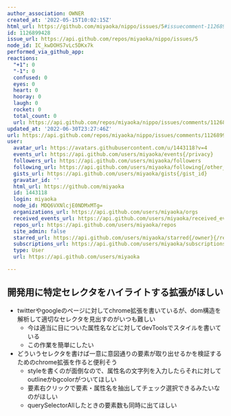 ```yaml
---
author_association: OWNER
created_at: '2022-05-15T10:02:15Z'
html_url: https://github.com/miyaoka/nippo/issues/5#issuecomment-1126899428
id: 1126899428
issue_url: https://api.github.com/repos/miyaoka/nippo/issues/5
node_id: IC_kwDOHS7vLc5DKx7k
performed_via_github_app: 
reactions:
  "+1": 0
  "-1": 0
  confused: 0
  eyes: 0
  heart: 0
  hooray: 0
  laugh: 0
  rocket: 0
  total_count: 0
  url: https://api.github.com/repos/miyaoka/nippo/issues/comments/1126899428/reactions
updated_at: '2022-06-30T23:27:46Z'
url: https://api.github.com/repos/miyaoka/nippo/issues/comments/1126899428
user:
  avatar_url: https://avatars.githubusercontent.com/u/1443118?v=4
  events_url: https://api.github.com/users/miyaoka/events{/privacy}
  followers_url: https://api.github.com/users/miyaoka/followers
  following_url: https://api.github.com/users/miyaoka/following{/other_user}
  gists_url: https://api.github.com/users/miyaoka/gists{/gist_id}
  gravatar_id: ''
  html_url: https://github.com/miyaoka
  id: 1443118
  login: miyaoka
  node_id: MDQ6VXNlcjE0NDMxMTg=
  organizations_url: https://api.github.com/users/miyaoka/orgs
  received_events_url: https://api.github.com/users/miyaoka/received_events
  repos_url: https://api.github.com/users/miyaoka/repos
  site_admin: false
  starred_url: https://api.github.com/users/miyaoka/starred{/owner}{/repo}
  subscriptions_url: https://api.github.com/users/miyaoka/subscriptions
  type: User
  url: https://api.github.com/users/miyaoka

---
```

## 開発用に特定セレクタをハイライトする拡張がほしい

- twitterやgoogleのページに対してchrome拡張を書いているが、dom構造を解析して適切なセレクタを見出すのがいつも難しい
  - 今は適当に目についた属性名などに対してdevToolsでスタイルを書いている
  - この作業を簡単にしたい
- どういうセレクタを書けば一意に意図通りの要素が取り出せるかを検証するためのchrome拡張を作ると便利そう
  - styleを書くのが面倒なので、属性名の文字列を入力したらそれに対してoutlineかbgcolorがついてほしい
  - 要素右クリックで要素・属性名を抽出してチェック選択できるみたいなのがほしい
  - querySelectorAllしたときの要素数も同時に出てほしい